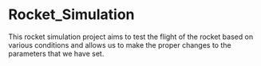 # Rocket_Simulation
This rocket simulation project aims to test the flight of the rocket based on various conditions and allows us to make the proper changes to the parameters that we have set.
